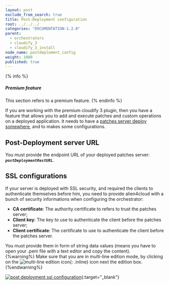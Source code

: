 ```yaml
---
layout: post
exclude_from_search: true
title: Post-Deployment configuration
root: ../../../
categories: "DOCUMENTATION-1.2.0"
parent:
  - orchestrators
  - cloudify_3
  - cloudify_3_install
node_name: postdeploment_config
weight: 1000
published: true
---
```

{% info %}
<h5>Premium feature</h5>
This section refers to a premium feature.
{% endinfo %}

If you are working with the premium cloudify 3 plugin, then you have a feature that allows you to add and execute patches and custom operations on a deployed application. It needs to have a [patches server deploy somewhere](#/documentation/1.2.0/admin_guide/post_deployment_application.html), and to makes some configurations.

## Post-Deployment server URL
You must provide the endpoint URL of your deployed patches server: ***`postDeploymentRestURL`***.

## SSL configurations
If your server is deployed with SSL security, and required the clients to authenticate themselves before him, you need to provide alien4cloud with a bunch of security informations when configuring the orchestrator:

* __CA certificate__: The authority certificate to refers to trust the patches server;
* __Client key__: The key to use to authenticate the client before the patches  server;
* __Client certificate__: The certificate to use to authenticate the client before the patches  server.

You must provide them in form of string data values (means you have to open your .pem file with a text editor and copy the content).  
{%warning%}
Make sure that you are in multi-line edition mode, by clicking on the ![multi-line edition icon](../../images/multi-line-edition.png){: .inline} icon next the edition box.
{%endwarning%}

[![post deployment ssl configuration][config_orchestrator_postdeployment_ssl]][config_orchestrator_postdeployment_ssl]{:target="_blank"}


[config_orchestrator_postdeployment_ssl]: ../../images/cloudify3_driver/config_orchestrator_postdeployment_ssl.png  "post deployment ssl"
